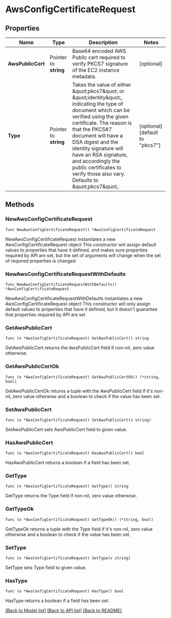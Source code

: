 # AwsConfigCertificateRequest

## Properties

Name | Type | Description | Notes
------------ | ------------- | ------------- | -------------
**AwsPublicCert** | Pointer to **string** | Base64 encoded AWS Public cert required to verify PKCS7 signature of the EC2 instance metadata. | [optional] 
**Type** | Pointer to **string** | Takes the value of either \&quot;pkcs7\&quot; or \&quot;identity\&quot;, indicating the type of document which can be verified using the given certificate. The reason is that the PKCS#7 document will have a DSA digest and the identity signature will have an RSA signature, and accordingly the public certificates to verify those also vary. Defaults to \&quot;pkcs7\&quot;. | [optional] [default to "pkcs7"]

## Methods

### NewAwsConfigCertificateRequest

`func NewAwsConfigCertificateRequest() *AwsConfigCertificateRequest`

NewAwsConfigCertificateRequest instantiates a new AwsConfigCertificateRequest object
This constructor will assign default values to properties that have it defined,
and makes sure properties required by API are set, but the set of arguments
will change when the set of required properties is changed

### NewAwsConfigCertificateRequestWithDefaults

`func NewAwsConfigCertificateRequestWithDefaults() *AwsConfigCertificateRequest`

NewAwsConfigCertificateRequestWithDefaults instantiates a new AwsConfigCertificateRequest object
This constructor will only assign default values to properties that have it defined,
but it doesn't guarantee that properties required by API are set

### GetAwsPublicCert

`func (o *AwsConfigCertificateRequest) GetAwsPublicCert() string`

GetAwsPublicCert returns the AwsPublicCert field if non-nil, zero value otherwise.

### GetAwsPublicCertOk

`func (o *AwsConfigCertificateRequest) GetAwsPublicCertOk() (*string, bool)`

GetAwsPublicCertOk returns a tuple with the AwsPublicCert field if it's non-nil, zero value otherwise
and a boolean to check if the value has been set.

### SetAwsPublicCert

`func (o *AwsConfigCertificateRequest) SetAwsPublicCert(v string)`

SetAwsPublicCert sets AwsPublicCert field to given value.

### HasAwsPublicCert

`func (o *AwsConfigCertificateRequest) HasAwsPublicCert() bool`

HasAwsPublicCert returns a boolean if a field has been set.

### GetType

`func (o *AwsConfigCertificateRequest) GetType() string`

GetType returns the Type field if non-nil, zero value otherwise.

### GetTypeOk

`func (o *AwsConfigCertificateRequest) GetTypeOk() (*string, bool)`

GetTypeOk returns a tuple with the Type field if it's non-nil, zero value otherwise
and a boolean to check if the value has been set.

### SetType

`func (o *AwsConfigCertificateRequest) SetType(v string)`

SetType sets Type field to given value.

### HasType

`func (o *AwsConfigCertificateRequest) HasType() bool`

HasType returns a boolean if a field has been set.


[[Back to Model list]](../README.md#documentation-for-models) [[Back to API list]](../README.md#documentation-for-api-endpoints) [[Back to README]](../README.md)


